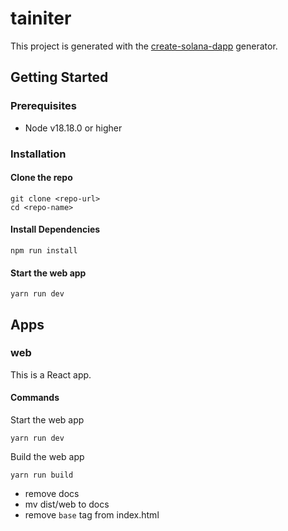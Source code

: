 # tainiter

This project is generated with the [create-solana-dapp](https://github.com/solana-developers/create-solana-dapp) generator.

## Getting Started

### Prerequisites

- Node v18.18.0 or higher

### Installation

#### Clone the repo

```shell
git clone <repo-url>
cd <repo-name>
```

#### Install Dependencies

```shell
npm run install
```

#### Start the web app

```
yarn run dev
```

## Apps

### web

This is a React app.

#### Commands

Start the web app

```shell
yarn run dev
```

Build the web app

```shell
yarn run build
```

- remove docs
- mv dist/web to docs
- remove `base` tag from index.html
